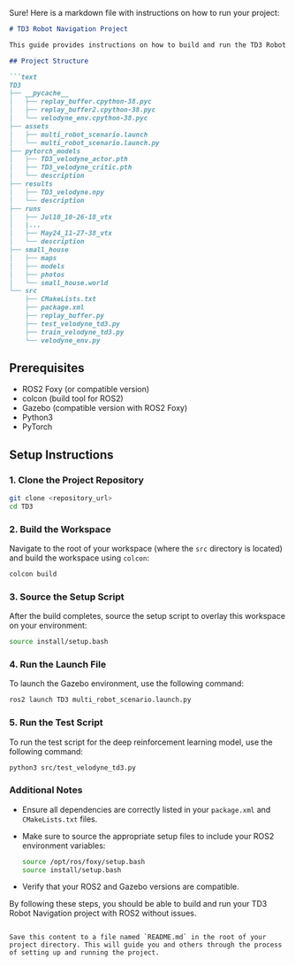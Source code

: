Sure! Here is a markdown file with instructions on how to run your project:

```markdown
# TD3 Robot Navigation Project

This guide provides instructions on how to build and run the TD3 Robot Navigation project using ROS2.

## Project Structure

```text
TD3
├── __pycache__
│   ├── replay_buffer.cpython-38.pyc
│   ├── replay_buffer2.cpython-38.pyc
│   └── velodyne_env.cpython-38.pyc
├── assets
│   ├── multi_robot_scenario.launch
│   └── multi_robot_scenario.launch.py
├── pytorch_models
│   ├── TD3_velodyne_actor.pth
│   ├── TD3_velodyne_critic.pth
│   └── description
├── results
│   ├── TD3_velodyne.npy
│   └── description
├── runs
│   ├── Jul10_10-26-18_vtx
│   |...
│   ├── May24_11-27-38_vtx
│   └── description
├── small_house
│   ├── maps
│   ├── models
│   ├── photos
│   └── small_house.world
└── src
    ├── CMakeLists.txt
    ├── package.xml
    ├── replay_buffer.py
    ├── test_velodyne_td3.py
    ├── train_velodyne_td3.py
    └── velodyne_env.py
```

## Prerequisites

- ROS2 Foxy (or compatible version)
- colcon (build tool for ROS2)
- Gazebo (compatible version with ROS2 Foxy)
- Python3
- PyTorch

## Setup Instructions

### 1. Clone the Project Repository

```bash
git clone <repository_url>
cd TD3
```

### 2. Build the Workspace

Navigate to the root of your workspace (where the `src` directory is located) and build the workspace using `colcon`:

```bash
colcon build
```

### 3. Source the Setup Script

After the build completes, source the setup script to overlay this workspace on your environment:

```bash
source install/setup.bash
```

### 4. Run the Launch File

To launch the Gazebo environment, use the following command:

```bash
ros2 launch TD3 multi_robot_scenario.launch.py
```

### 5. Run the Test Script

To run the test script for the deep reinforcement learning model, use the following command:

```bash
python3 src/test_velodyne_td3.py
```

### Additional Notes

- Ensure all dependencies are correctly listed in your `package.xml` and `CMakeLists.txt` files.
- Make sure to source the appropriate setup files to include your ROS2 environment variables:

  ```bash
  source /opt/ros/foxy/setup.bash
  source install/setup.bash
  ```

- Verify that your ROS2 and Gazebo versions are compatible.

By following these steps, you should be able to build and run your TD3 Robot Navigation project with ROS2 without issues.
```

Save this content to a file named `README.md` in the root of your project directory. This will guide you and others through the process of setting up and running the project.